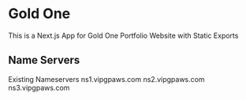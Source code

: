 # Gold One 

This is a Next.js App for Gold One Portfolio Website with Static Exports



## Name Servers
Existing Nameservers
ns1.vipgpaws.com
ns2.vipgpaws.com
ns3.vipgpaws.com